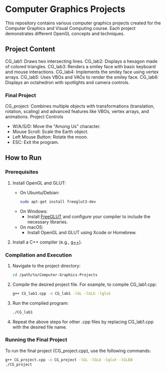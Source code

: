 # Computer Graphics Projects

This repository contains various computer graphics projects created for the Computer Graphics and Visual Computing course. Each project demonstrates different OpenGL concepts and techniques.

## Project Content
CG_lab1: Draws two intersecting lines.
CG_lab2: Displays a hexagon made of colored triangles.
CG_lab3: Renders a smiley face with basic keyboard and mouse interactions.
CG_lab4: Implements the smiley face using vertex arrays.
CG_lab5: Uses VBOs and VAOs to render the smiley face.
CG_lab6: Displays an octahedron with spotlights and camera controls.

### Final Project
CG_project: Combines multiple objects with transformations (translation, rotation, scaling) and advanced features like VBOs, vertex arrays, and animations.
Project Controls
- W/A/S/D: Move the "Among Us" character.
- Mouse Scroll: Scale the Earth object.
- Left Mouse Button: Rotate the moon.
- ESC: Exit the program.

## How to Run

### Prerequisites

1. Install OpenGL and GLUT:
   - On Ubuntu/Debian:
     ```sh
     sudo apt-get install freeglut3-dev
     ```
   - On Windows:
     - Install [FreeGLUT](http://freeglut.sourceforge.net/) and configure your compiler to include the necessary libraries.
   - On macOS:
     - Install OpenGL and GLUT using Xcode or Homebrew.

2. Install a C++ compiler (e.g., [g++](http://_vscodecontentref_/9)).

### Compilation and Execution

1. Navigate to the project directory:
   ```sh
   cd /path/to/Computer-Graphics-Projects
2. Compile the desired project file. For example, to compile CG_lab1.cpp:
   ```sh
   g++ CG_lab1.cpp -o CG_lab1 -lGL -lGLU -lglut
3. Run the compiled program:
   ```sh
   ./CG_lab1
4. Repeat the above steps for other .cpp files by replacing CG_lab1.cpp with the desired file name.

### Running the Final Project
To run the final project (CG_project.cpp), use the following commands:
```sh
g++ CG_project.cpp -o CG_project -lGL -lGLU -lglut -lGLEW
./CG_project
